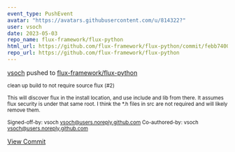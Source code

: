 ```yaml
---
event_type: PushEvent
avatar: "https://avatars.githubusercontent.com/u/814322?"
user: vsoch
date: 2023-05-03
repo_name: flux-framework/flux-python
html_url: https://github.com/flux-framework/flux-python/commit/febb740010259c995b958f0b7269218af19600e5
repo_url: https://github.com/flux-framework/flux-python
---
```


<a href='https://github.com/vsoch' target='_blank'>vsoch</a> pushed to <a href='https://github.com/flux-framework/flux-python' target='_blank'>flux-framework/flux-python</a>

<small>clean up build to not require source flux (#2)

This will discover flux in the install location,
and use include and lib from there. It assumes flux
security is under that same root. I think the *.h files
in src are not required and will likely remove them.

Signed-off-by: vsoch <vsoch@users.noreply.github.com>
Co-authored-by: vsoch <vsoch@users.noreply.github.com></small>

<a href='https://github.com/flux-framework/flux-python/commit/febb740010259c995b958f0b7269218af19600e5' target='_blank'>View Commit</a>